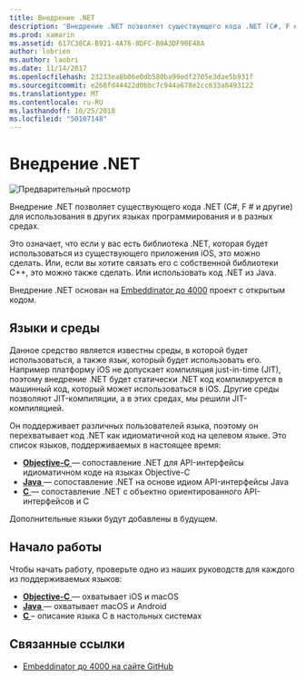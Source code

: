 ```yaml
---
title: Внедрение .NET
description: 'Внедрение .NET позволяет существующего кода .NET (C#, F # и другие) для использования в код, написанный на других языках программирования.'
ms.prod: xamarin
ms.assetid: 617C38CA-B921-4A76-8DFC-B0A3DF90E48A
author: lobrien
ms.author: laobri
ms.date: 11/14/2017
ms.openlocfilehash: 23233ea8b06e0db580ba99edf2705e3dae5b931f
ms.sourcegitcommit: e268fd44422d0bbc7c944a678e2cc633a0493122
ms.translationtype: MT
ms.contentlocale: ru-RU
ms.lasthandoff: 10/25/2018
ms.locfileid: "50107148"
---
```

# <a name="net-embedding"></a>Внедрение .NET

![Предварительный просмотр](~/media/shared/preview.png)

Внедрение .NET позволяет существующего кода .NET (C#, F # и другие) для использования в других языках программирования и в разных средах.

Это означает, что если у вас есть библиотека .NET, которая будет использоваться из существующего приложения iOS, это можно сделать.   Или, если вы хотите связать его с собственной библиотеки C++, это можно также сделать.   Или использовать код .NET из Java.

Внедрение .NET основан на [Embeddinator до 4000](https://github.com/mono/Embeddinator-4000) проект с открытым кодом.

## <a name="environments-and-languages"></a>Языки и среды

Данное средство является известны среды, в которой будет использоваться, а также язык, который будет использовать его.   Например платформу iOS не допускает компиляция just-in-time (JIT), поэтому внедрение .NET будет статически .NET код компилируется в машинный код, который может использоваться в iOS.  Другие среды позволяют JIT-компиляции, а в этих средах, мы решили JIT-компиляцией.

Он поддерживает различных пользователей языка, поэтому он перехватывает код .NET как идиоматичной код на целевом языке.   Это список языков, поддерживаемых в настоящее время:

- [**Objective-C** ](objective-c/index.md) — сопоставление .NET для API-интерфейсы идиоматичном коде на языках Objective-C
- [**Java** ](android/index.md) — сопоставление .NET на основе идиом API-интерфейсы Java
- [**C** ](get-started/c.md) — сопоставление .NET с объектно ориентированного API-интерфейсов и C

Дополнительные языки будут добавлены в будущем.

## <a name="getting-started"></a>Начало работы

Чтобы начать работу, проверьте одно из наших руководств для каждого из поддерживаемых языков:

- [**Objective-C** ](get-started/objective-c/index.md) — охватывает iOS и macOS
- [**Java** ](get-started/java/index.md) — охватывает macOS и Android
- [**C** ](get-started/c.md) – описание языка C в настольных системах

## <a name="related-links"></a>Связанные ссылки

- [Embeddinator до 4000 на сайте GitHub](https://github.com/mono/Embeddinator-4000)
